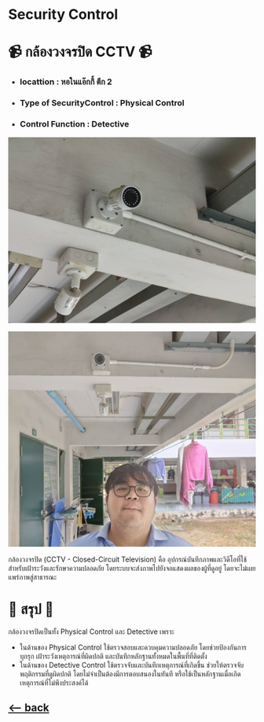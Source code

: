 # Security Control

# 📹 กล้องวงจรปิด CCTV 📹

* ### locattion : หอในแอ๊กกี้ ตึก 2
* ### Type of SecurityControl : Physical Control
* ### Control Function : Detective

![CCTV](MyIMG/CCTV.jpg)


![CCTVwhitMe](MyIMG/CCTV_Me.jpg)


กล้องวงจรปิด (CCTV - Closed-Circuit Television) คือ อุปกรณ์บันทึกภาพและวิดีโอที่ใช้สำหรับเฝ้าระวังและรักษาความปลอดภัย โดยระบบจะส่งภาพไปยังจอแสดงผลของผู้ที่ดูอยู่ โดยจะไม่เผยแพร่ภาพสู่สาธารณะ

# 📖 สรุป 📖
กล้องวงจรปิดเป็นทั้ง Physical Control และ Detective เพราะ
* ในด้านของ Physical Control ใช้ตรวจสอบและควบคุมความปลอดภัย โดยช่วยป้องกันการบุกรุก เฝ้าระวังเหตุการณ์ที่ผิดปกติ และบันทึกหลักฐานทั้งหมดในพื้นที่ที่ติดตั้ง
* ในด้านของ Detective Control ใช้ตรวจจับและบันทึกเหตุการณ์ที่เกิดขึ้น ช่วยให้ตรวจจับพฤติกรรมที่ดูผิดปกติ โดยไม่จำเป็นต้องมีการตอบสนองในทันที หรือใช้เป็นหลักฐานเมื่อเกิดเหตุการณ์ที่ไม่พึงประสงค์ได้

## [<-- back](README.md)
